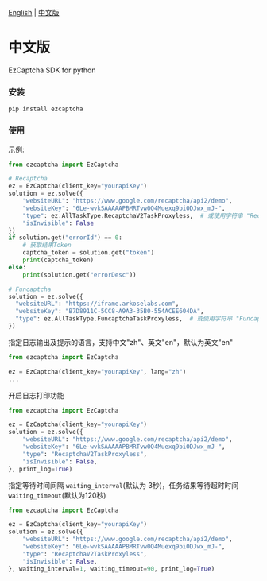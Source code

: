 [English](README.md) | [中文版](README_zh.md)
# 中文版
EzCaptcha SDK for python
### 安装
```
pip install ezcaptcha
```
### 使用
示例: 
```python
from ezcaptcha import EzCaptcha

# Recaptcha
ez = EzCaptcha(client_key="yourapiKey")
solution = ez.solve({
    "websiteURL": "https://www.google.com/recaptcha/api2/demo",
    "websiteKey": "6Le-wvkSAAAAAPBMRTvw0Q4Muexq9bi0DJwx_mJ-",
    "type": ez.AllTaskType.RecaptchaV2TaskProxyless,  # 或使用字符串 "RecaptchaV2TaskProxyless"
    "isInvisible": False
})
if solution.get("errorId") == 0:
    # 获取结果Token
    captcha_token = solution.get("token")
    print(captcha_token)
else:
    print(solution.get("errorDesc"))

# Funcaptcha
solution = ez.solve({
  "websiteURL": "https://iframe.arkoselabs.com",
  "websiteKey": "B7D8911C-5CC8-A9A3-35B0-554ACEE604DA",
  "type": ez.AllTaskType.FuncaptchaTaskProxyless,  # 或使用字符串 "FuncaptchaTaskProxyless"
})
```

指定日志输出及提示的语言，支持中文"zh"、英文"en"，默认为英文"en"
```python
from ezcaptcha import EzCaptcha

ez = EzCaptcha(client_key="yourapiKey", lang="zh")
...
```
开启日志打印功能
```python
from ezcaptcha import EzCaptcha

ez = EzCaptcha(client_key="yourapiKey")
solution = ez.solve({
    "websiteURL": "https://www.google.com/recaptcha/api2/demo",
    "websiteKey": "6Le-wvkSAAAAAPBMRTvw0Q4Muexq9bi0DJwx_mJ-",
    "type": "RecaptchaV2TaskProxyless",
    "isInvisible": False,
}, print_log=True)
```

指定等待时间间隔 `waiting_interval`(默认为 3秒)，任务结果等待超时时间`waiting_timeout`(默认为120秒)
```python
from ezcaptcha import EzCaptcha

ez = EzCaptcha(client_key="yourapiKey")
solution = ez.solve({
    "websiteURL": "https://www.google.com/recaptcha/api2/demo",
    "websiteKey": "6Le-wvkSAAAAAPBMRTvw0Q4Muexq9bi0DJwx_mJ-",
    "type": "RecaptchaV2TaskProxyless",
    "isInvisible": False,
}, waiting_interval=1, waiting_timeout=90, print_log=True)
```

